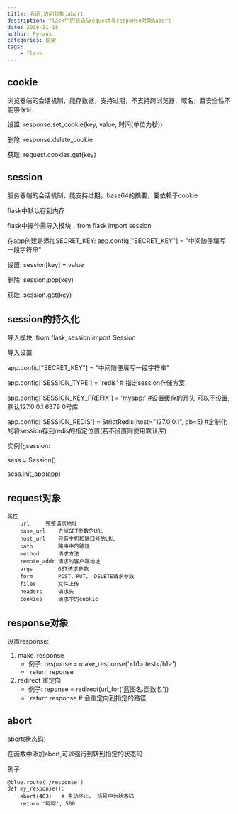 ```yaml
---
title: 会话,访问对象,abort
description: flask中的会话&request与response对象&abort
date: 2018-11-18
author: Pyrans
categories: 框架
tags:
    - flask
---
```




## cookie

浏览器端的会话机制，能存数据，支持过期，不支持跨浏览器、域名，且安全性不能够保证

设置: response.set_cookie(key, value, 时间(单位为秒))

删除: response.delete_cookie

获取: request.cookies.get(key)

## session

服务器端的会话机制，能支持过期，base64的摘要，要依赖于cookie

flask中默认存到内存

flask中操作需导入模块：from flask import session

在app创建是添加SECRET_KEY:  app.config["SECRET_KEY"] = "中间随便填写一段字符串"

设置: session[key] = value

删除: session.pop(key)

获取: session.get(key)

## session的持久化

导入模块: from flask_session import Session

导入设置: 

app.config["SECRET_KEY"] = "中间随便填写一段字符串"

app.config['SESSION_TYPE'] = 'redis'     # 指定session存储方案

app.config['SESSION_KEY_PREFIX'] = 'myapp:' #设置缓存的开头 可以不设置,默认127.0.0.1 6379 0号库

app.config['SESSION_REDIS'] = StrictRedis(host="127.0.0.1", db=5) #定制化的将session存到redis的指定位置(若不设置则使用默认库)

实例化session:

sess = Session()

sess.init_app(app)

## request对象

~~~
属性
	url		完整请求地址
	base_url	去掉GET参数的URL
	host_url	只有主机和端口号的URL
	path		路由中的路径
	method		请求方法
	remote_addr	请求的客户端地址
	args		GET请求参数
	form		POST，PUT， DELETE请求参数
	files		文件上传
	headers		请求头
	cookies		请求中的cookie
~~~

## response对象

设置response:

1. make_response 
   * 例子: response = make_response('\<h1> test\</h1>')
   * ​          return reponse
2. redirect 重定向
   * 例子: reponse = redirect(url_for('蓝图名.函数名'))
   * ​          return response     # 会重定向到指定的路径

## abort

abort(状态码)

在函数中添加abort,可以强行到转到指定的状态码

例子:

~~~
@blue.route('/response')
def my_response():
    abort(403)   # 主动终止， 括号中为状态码
    return '呵呵', 500
~~~

